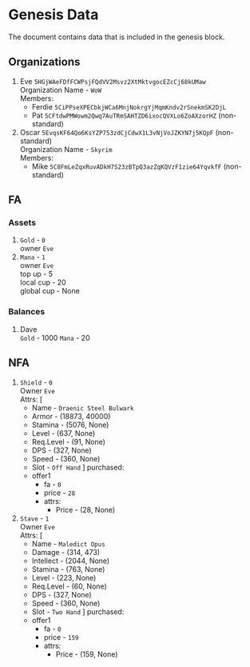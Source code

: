 # Genesis Data
The document contains data that is included in the genesis block.

## Organizations
  1.  Eve `5HGjWAeFDfFCWPsjFQdVV2Msvz2XtMktvgocEZcCj68kUMaw`  
      Organization Name - `WoW`  
      Members:
        * Ferdie `5CiPPseXPECbkjWCa6MnjNokrgYjMqmKndv2rSnekmSK2DjL`  
        * Pat `5CFtdwPMWowm2Qwq7AuTRmSAHTZD6ixocQVXLo6ZoAXzorHZ` (non-standard)  
  2.  Oscar `5EvqsKF64Qo6KsYZP753zdCjCdwX1L3vNjVoJZKYN7j5KQpF` (non-standard)  
      Organization Name - `Skyrim`  
      Members:
        * Mike `5C8FmLeZqxRuvADkH7S23zBTpQ3azZqKQVzF1zie64YqvkfF` (non-standard)  

## FA

### Assets
  1.  `Gold` - `0`  
      owner `Eve`  
  2.  `Mana` - `1`  
      owner `Eve`  
      top up - 5  
      local cup - 20  
      global cup - None  
### Balances
  1.  Dave  
      `Gold` - 1000
      `Mana` - 20

## NFA
  1.  `Shield` - `0`  
    Owner `Eve`  
    Attrs: [
      * Name - `Draenic Steel Bulwark`
      * Armor - (18873, 40000)
      * Stamina - (5076, None)
      * Level - (637, None)
      * Req.Level - (91, None)
      * DPS - (327, None)
      * Speed - (360, None)
      * Slot - `Off Hand`
    ]
    purchased:
      * offer1
        - fa - `0`
        - price - `28`
        - attrs:
          * Price - (28, None)
  1.  `Stave` - `1`  
    Owner `Eve`  
    Attrs: [
      * Name - `Maledict Opus`
      * Damage - (314, 473)
      * Intellect - (2044, None)
      * Stamina - (763, None)
      * Level - (223, None)
      * Req.Level - (60, None)
      * DPS - (327, None)
      * Speed - (360, None)
      * Slot - `Two Hand`
    ]
    purchased:
      * offer1
        - fa - `0`
        - price - `159`
        - attrs:
          * Price - (159, None)
